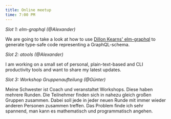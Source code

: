 ```yaml
---
title: Online meetup
time: 7:00 PM
---
```

*Slot 1: elm-graphql (@Alexander)*

We are going to take a look at how to use [Dillon Kearns' elm-graphql](https://package.elm-lang.org/packages/dillonkearns/elm-graphql/latest/) to generate type-safe code representing a GraphQL-schema.

*Slot 2: atools (@Alexander)*

I am working on a small set of personal, plain-text-based and CLI productivity tools and want to share my latest updates.

*Slot 3: Workshop Gruppenaufteilung (@Günter)* 

Meine Schwester ist Coach und veranstaltet Workshops. Diese haben mehrere Runden. Die Teilnehmer finden sich in nahezu gleich großen Gruppen zusammen. Dabei soll jede in jeder neuen Runde mit immer wieder anderen Personen zusammen treffen. Das Problem finde ich sehr spannend, man kann es mathematisch und programmatisch angehen.

